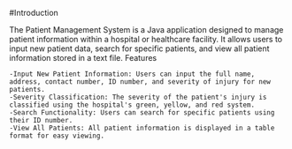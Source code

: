 #Introduction

The Patient Management System is a Java application designed to manage patient information within a hospital or healthcare facility. It allows users to input new patient data, search for specific patients, and view all patient information stored in a text file.
Features

    -Input New Patient Information: Users can input the full name, address, contact number, ID number, and severity of injury for new patients.
    -Severity Classification: The severity of the patient's injury is classified using the hospital's green, yellow, and red system.
    -Search Functionality: Users can search for specific patients using their ID number.
    -View All Patients: All patient information is displayed in a table format for easy viewing.

    
